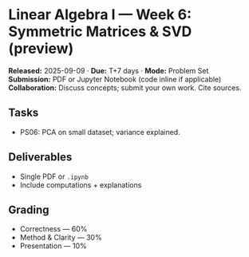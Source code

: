 # Linear Algebra I — Week 6: Symmetric Matrices & SVD (preview)
**Released:** 2025-09-09 · **Due:** T+7 days · **Mode:** Problem Set  
**Submission:** PDF or Jupyter Notebook (code inline if applicable)  
**Collaboration:** Discuss concepts; submit your own work. Cite sources.
## Tasks
- PS06: PCA on small dataset; variance explained.
## Deliverables
- Single PDF or `.ipynb`
- Include computations + explanations

## Grading
- Correctness — 60%  
- Method & Clarity — 30%  
- Presentation — 10%

